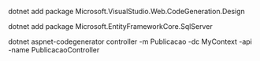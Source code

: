 
dotnet add package Microsoft.VisualStudio.Web.CodeGeneration.Design

dotnet add package Microsoft.EntityFrameworkCore.SqlServer

dotnet aspnet-codegenerator controller -m Publicacao -dc MyContext -api -name PublicacaoController